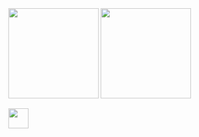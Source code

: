 <div>
  <img height="180em" src="https://github-readme-stats.vercel.app/api?username=motchFRANTZ&show_icons=true&theme=dark&include_all_commits=true">
  <img height="180em" src="https://github-readme-stats.vercel.app/api/top-langs/?username=motchFRANTZ&layout=compact&langs_count=16&theme=dark&hide_progress=true">
</div>

<div style="display: inline_block"><br>
  <img aling="center" width="40" heigth="30" src="https://cdn.jsdelivr.net/gh/devicons/devicon@latest/icons/python/python-original.svg" />
</div>
